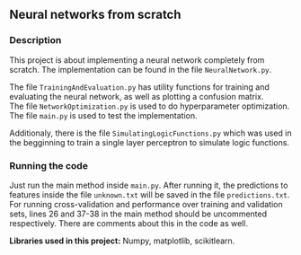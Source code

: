 ## Neural networks from scratch

### Description

This project is about implementing a neural network completely from scratch. The implementation can be found in the file `NeuralNetwork.py`. 

The file `TrainingAndEvaluation.py` has utility functions for training and evaluating the neural network, as well as plotting a confusion matrix. <br> 
The file `NetworkOptimization.py` is used to do hyperparameter optimization. <br>
The file `main.py` is used to test the implementation. <br>

Additionaly, there is the file `SimulatingLogicFunctions.py` which was used in the begginning to train a single layer perceptron to simulate logic functions. 

### Running the code

Just run the main method inside `main.py`. After running it, the predictions to features inside the file `unknown.txt` will be saved in the file `predictions.txt`.
For running cross-validation and performance over training and validation sets, lines 26 and 37-38 in the main method should be uncommented respectively. There are comments about this in the code as well.

**Libraries used in this project:** Numpy, matplotlib, scikitlearn.



